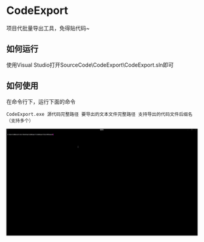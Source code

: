# CodeExport
项目代批量导出工具，免得贴代码~

## 如何运行

使用Visual Studio打开SourceCode\CodeExport\CodeExport.sln即可

## 如何使用

在命令行下，运行下面的命令

```
CodeExport.exe 源代码完整路径 要导出的文本文件完整路径 支持导出的代码文件后缀名（支持多个）
```

![](run.gif)